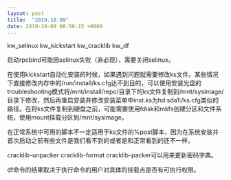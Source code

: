 ```yaml
---
layout: post
title:  "2019.10.09"
date: 2019-10-09 08:50:15 +0800   
---
```


kw_selinux
kw_kickstart
kw_cracklib
kw_df

启动rpcbind可能因selinux失败（非必现），需要关闭selinux。

在使用kickstart自动化安装的时候，如果遇到问题就需要修改ks文件。某些情况下直接修改内存中的/run/install/ks.cfg达不到目的，可以使用安装光盘的troubleshooting模式将/mnt/install/repo/目录下的ks文件复制到/mnt/sysimage/目录下修改，然后再重启安装并修改安装菜单中inst.ks为hd:sda1:/ks.cfg类似的路径。在将ks文件复制到硬盘之前，可能需要使用fdisk和mkfs创建分区和文件系统，使用mount挂载分区到/mnt/sysimage。

在正常系统中可用的脚本不一定适用于ks文件的%post脚本，因为在系统安装并首次启动之前有些文件是我们看不到的或者是和正常看到的还不一样。

cracklib-unpacker cracklib-format cracklib-packer可以用来更新密码字典。

df命令的结果取决于执行命令的用户对具体的挂载点是否有可执行权限。
